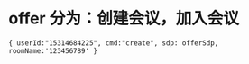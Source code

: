 # offer 分为：创建会议，加入会议
`
{
    userId:"15314684225",
    cmd:"create",
    sdp: offerSdp,
    roomName:'123456789'
}
`